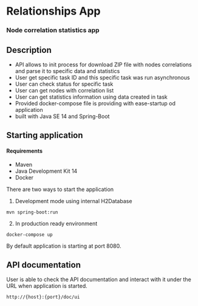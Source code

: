# Relationships App

### Node correlation statistics app

## Description

- API allows to init process for download ZIP file with nodes correlations and parse it to specific data and statistics
- User get specific task ID and this specific task was run asynchronous
- User can check status for specific task
- User can get nodes with correlation list
- User can get statistics information using data created in task
- Provided docker-compose file is providing with ease-startup od application
- built with Java SE 14 and Spring-Boot


## Starting application

#### Requirements

- Maven
- Java Development Kit 14
- Docker

There are two ways to start the application

1. Development mode using internal H2Database

```shell
mvn spring-boot:run
```

2. In production ready environment

```shell
docker-compose up
```

By default application is starting at port 8080.

## API documentation

User is able to check the API documentation and interact with it under the URL when application is started.

```
http://{host}:{port}/doc/ui
```

